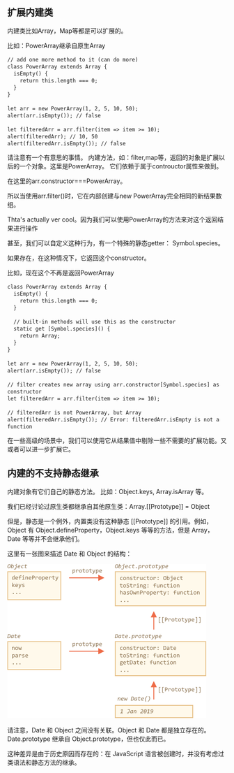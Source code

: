 ## 扩展内建类

内建类比如Array，Map等都是可以扩展的。

比如：PowerArray继承自原生Array
```
// add one more method to it (can do more)
class PowerArray extends Array {
  isEmpty() {
    return this.length === 0;
  }
}

let arr = new PowerArray(1, 2, 5, 10, 50);
alert(arr.isEmpty()); // false

let filteredArr = arr.filter(item => item >= 10);
alert(filteredArr); // 10, 50
alert(filteredArr.isEmpty()); // false
```

请注意有一个有意思的事情。
内建方法，如：filter,map等，返回的对象是扩展以后的一个对象。这里是PowerArray。
它们依赖于属于controuctor属性来做到。

在这里的arr.constructor===PowerArray。

所以当使用arr.filter()时，它在内部创建与new PowerArray完全相同的新结果数组。

Thta's actually ver cool。因为我们可以使用PowerArray的方法来对这个返回结果进行操作

甚至，我们可以自定义这种行为，有一个特殊的静态getter： Symbol.species。

如果存在，在这种情况下，它返回这个constructor。

比如，现在这个不再是返回PowerArray
```
class PowerArray extends Array {
  isEmpty() {
    return this.length === 0;
  }

  // built-in methods will use this as the constructor
  static get [Symbol.species]() {
    return Array;
  }
}

let arr = new PowerArray(1, 2, 5, 10, 50);
alert(arr.isEmpty()); // false

// filter creates new array using arr.constructor[Symbol.species] as constructor
let filteredArr = arr.filter(item => item >= 10);

// filteredArr is not PowerArray, but Array
alert(filteredArr.isEmpty()); // Error: filteredArr.isEmpty is not a function
```

在一些高级的场景中，我们可以使用它从结果值中剔除一些不需要的扩展功能。又或者可以进一步扩展它。

## 内建的不支持静态继承
内建对象有它们自己的静态方法。
比如：Object.keys, Array.isArray 等。

我们已经讨论过原生类都继承自其他原生类：Array.[[Prototype]] = Object

但是，静态是一个例外，内置类没有这种静态 [[Prototype]] 的引用。例如， Object 有 Object.defineProperty，Object.keys 等等的方法，但是 Array，Date 等等并不会继承他们。

这里有一张图来描述 Date 和 Object 的结构：

![](images/object-date-inheritance.png)

请注意，Date 和 Object 之间没有关联。Object 和 Date 都是独立存在的。Date.prototype 继承自 Object.prototype，但也仅此而已。

这种差异是由于历史原因而存在的：在 JavaScript 语言被创建时，并没有考虑过类语法和静态方法的继承。
